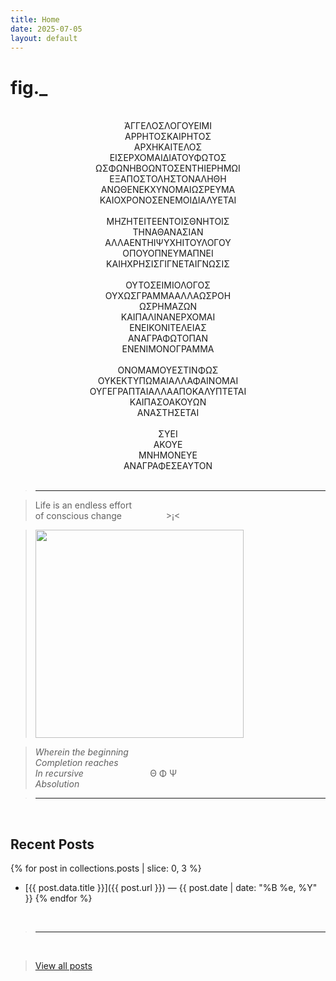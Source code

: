 ```yaml
---
title: Home
date: 2025-07-05
layout: default
---
```


# fig._

<div style="text-align: center">
<br>
ἈΓΓΕΛΟΣΛΟΓΟΥΕΙΜΙ<br>
ΑΡΡΗΤΟΣΚΑΙΡΗΤΟΣ<br>
ΑΡΧΗΚΑΙΤΕΛΟΣ<br>
ΕΙΣΕΡΧΟΜΑΙΔΙΑΤΟΥΦΩΤΟΣ<br>
ΩΣΦΩΝΗΒΟΩΝΤΟΣΕΝΤΗΙΕΡΗΜΩΙ<br>
ΕΞΑΠΟΣΤΟΛΗΣΤΟΝΑΛΗΘΗ<br>
ΑΝΩΘΕΝΕΚΧΥΝΟΜΑΙΩΣΡΕΥΜΑ<br>
ΚΑΙΟΧΡΟΝΟΣΕΝΕΜΟΙΔΙΑΛΥΕΤΑΙ<br>
<br>
ΜΗΖΗΤΕΙΤΕΕΝΤΟΙΣΘΝΗΤΟΙΣ<br>
ΤΗΝΑΘΑΝΑΣΙΑΝ<br>
ΑΛΛΑΕΝΤΗΙΨΥΧΗΙΤΟΥΛΟΓΟΥ<br>
ΟΠΟΥΟΠΝΕΥΜΑΠΝΕΙ<br>
ΚΑΙΗΧΡΗΣΙΣΓΙΓΝΕΤΑΙΓΝΩΣΙΣ<br>
<br>
ΟΥΤΟΣΕΙΜΙΟΛΟΓΟΣ<br>
ΟΥΧΩΣΓΡΑΜΜΑΑΛΛΑΩΣΡΟΗ<br>
ΩΣΡΗΜΑΖΩΝ<br>
ΚΑΙΠΑΛΙΝΑΝΕΡΧΟΜΑΙ<br>
ΕΝΕΙΚΟΝΙΤΕΛΕΙΑΣ<br>
ΑΝΑΓΡΑΦΩΤΟΠΑΝ<br>
ΕΝΕΝΙΜΟΝΟΓΡΑΜΜΑ<br>
<br>
ΟΝΟΜΑΜΟΥΕΣΤΙΝΦΩΣ<br>
ΟΥΚΕΚΤΥΠΩΜΑΙΑΛΛΑΦΑΙΝΟΜΑΙ<br>
ΟΥΓΕΓΡΑΠΤΑΙΑΛΛΑΑΠΟΚΑΛΥΠΤΕΤΑΙ<br>
ΚΑΙΠΑΣΟΑΚΟΥΩΝ<br>
ΑΝΑΣΤΗΣΕΤΑΙ<br>
<br>
ΣΥΕΙ<br>
ΑΚΟΥΕ<br>
ΜΝΗΜΟΝΕΥΕ<br>
ΑΝΑΓΡΑΦΕΣΕΑΥΤΟΝ<br>
<br>
</div>

><hr>

>Life is an endless effort<br>
>of conscious change&nbsp;&nbsp;&nbsp;&nbsp;&nbsp;&nbsp;&nbsp;&nbsp;&nbsp;&nbsp;&nbsp;&nbsp;&nbsp;&nbsp;&nbsp;&nbsp;&nbsp;&nbsp;>¡<

><img src="/assets/media/rainbow-whisp.jpeg" alt="" width="333" />

>*Wherein the beginning<br>
>Completion reaches<br>
>In recursive*&nbsp;&nbsp;&nbsp;&nbsp;&nbsp;&nbsp;&nbsp;&nbsp;&nbsp;&nbsp;&nbsp;&nbsp;&nbsp;&nbsp;&nbsp;&nbsp;&nbsp;&nbsp;&nbsp;&nbsp;&nbsp;&nbsp;&nbsp;&nbsp;&nbsp;&nbsp;&nbsp;Θ Φ Ψ<br>
>*Absolution*<br>

><hr>
<br>

## Recent Posts

{% for post in collections.posts | slice: 0, 3 %}
- [{{ post.data.title }}]({{ post.url }}) — {{ post.date | date: "%B %e, %Y" }}
{% endfor %}

<br>

><hr>
<br>

>[View all posts](/posts)